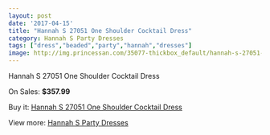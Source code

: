 ```yaml
---
layout: post
date: '2017-04-15'
title: "Hannah S 27051 One Shoulder Cocktail Dress"
category: Hannah S Party Dresses
tags: ["dress","beaded","party","hannah","dresses"]
image: http://img.princessan.com/35077-thickbox_default/hannah-s-27051-one-shoulder-cocktail-dress.jpg
---
```

Hannah S 27051 One Shoulder Cocktail Dress

On Sales: **$357.99**
<a href="https://www.princessan.com/en/16429-hannah-s-27051-one-shoulder-cocktail-dress.html"><amp-img layout="responsive" width="600" height="600" src="//img.princessan.com/35077-thickbox_default/hannah-s-27051-one-shoulder-cocktail-dress.jpg" alt="Hannah S 27051 One Shoulder Cocktail Dress 0" /></a>
<a href="https://www.princessan.com/en/16429-hannah-s-27051-one-shoulder-cocktail-dress.html"><amp-img layout="responsive" width="600" height="600" src="//img.princessan.com/35081-thickbox_default/hannah-s-27051-one-shoulder-cocktail-dress.jpg" alt="Hannah S 27051 One Shoulder Cocktail Dress 1" /></a>
<a href="https://www.princessan.com/en/16429-hannah-s-27051-one-shoulder-cocktail-dress.html"><amp-img layout="responsive" width="600" height="600" src="//img.princessan.com/35080-thickbox_default/hannah-s-27051-one-shoulder-cocktail-dress.jpg" alt="Hannah S 27051 One Shoulder Cocktail Dress 2" /></a>
<a href="https://www.princessan.com/en/16429-hannah-s-27051-one-shoulder-cocktail-dress.html"><amp-img layout="responsive" width="600" height="600" src="//img.princessan.com/35079-thickbox_default/hannah-s-27051-one-shoulder-cocktail-dress.jpg" alt="Hannah S 27051 One Shoulder Cocktail Dress 3" /></a>
<a href="https://www.princessan.com/en/16429-hannah-s-27051-one-shoulder-cocktail-dress.html"><amp-img layout="responsive" width="600" height="600" src="//img.princessan.com/35078-thickbox_default/hannah-s-27051-one-shoulder-cocktail-dress.jpg" alt="Hannah S 27051 One Shoulder Cocktail Dress 4" /></a>

Buy it: [Hannah S 27051 One Shoulder Cocktail Dress](https://www.princessan.com/en/16429-hannah-s-27051-one-shoulder-cocktail-dress.html "Hannah S 27051 One Shoulder Cocktail Dress")

View more: [Hannah S Party Dresses](https://www.princessan.com/en/137- "Hannah S Party Dresses")